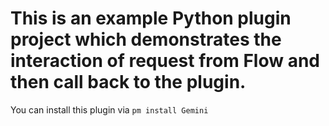 # This is an example Python plugin project which demonstrates the interaction of request from Flow and then call back to the plugin.

You can install this plugin via `pm install Gemini`
